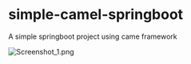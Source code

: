 # simple-camel-springboot
A simple springboot project using came framework

![Screenshot_1.png](..%2F..%2FUsers%2FUtente%2FDesktop%2FScreenshot_1.png)